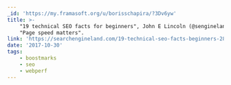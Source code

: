 ```yaml
---
_id: 'https://my.framasoft.org/u/borisschapira/?3Dv6yw'
title: >-
    "19 technical SEO facts for beginners", John E Lincoln (@sengineland). 1st?
    "Page speed matters".
link: 'https://searchengineland.com/19-technical-seo-facts-beginners-282949'
date: '2017-10-30'
tags:
    - boostmarks
    - seo
    - webperf
---
```


<div class="markdown"><p></p></div>
